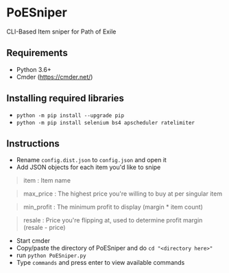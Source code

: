 # PoESniper
 CLI-Based Item sniper for Path of Exile

## Requirements
* Python 3.6+
* Cmder (https://cmder.net/)

## Installing required libraries
* `python -m pip install --upgrade pip`
* `python -m pip install selenium bs4 apscheduler ratelimiter`

## Instructions
* Rename `config.dist.json` to `config.json` and open it
* Add JSON objects for each item you'd like to snipe

> item : Item name
 
> max_price : The highest price you're willing to buy at per singular item

> min_profit : The minimum profit to display (margin * item count)
 
> resale : Price you're flipping at, used to determine profit margin (resale - price)


* Start cmder
* Copy/paste the directory of PoESniper and do `cd "<directory here>"`
* run `python PoESniper.py`
* Type `commands` and press enter to view available commands
